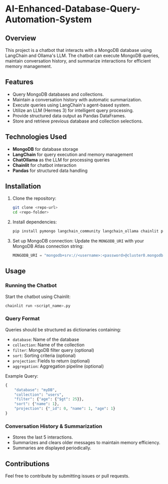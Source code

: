 # AI-Enhanced-Database-Query-Automation-System

## Overview
This project is a chatbot that interacts with a MongoDB database using LangChain and Ollama's LLM. The chatbot can execute MongoDB queries, maintain conversation history, and summarize interactions for efficient memory management.

## Features
- Query MongoDB databases and collections.
- Maintain a conversation history with automatic summarization.
- Execute queries using LangChain's agent-based system.
- Utilize an LLM (Hermes 3) for intelligent query processing.
- Provide structured data output as Pandas DataFrames.
- Store and retrieve previous database and collection selections.

## Technologies Used
- **MongoDB** for database storage
- **LangChain** for query execution and memory management
- **ChatOllama** as the LLM for processing queries
- **Chainlit** for chatbot interaction
- **Pandas** for structured data handling

## Installation

1. Clone the repository:
   ```bash
   git clone <repo-url>
   cd <repo-folder>
   ```

2. Install dependencies:
   ```bash
   pip install pymongo langchain_community langchain_ollama chainlit pandas
   ```

3. Set up MongoDB connection:
   Update the `MONGODB_URI` with your MongoDB Atlas connection string:
   ```python
   MONGODB_URI = "mongodb+srv://<username>:<password>@cluster0.mongodb.net/?retryWrites=true&w=majority"
   ```

## Usage

### Running the Chatbot
Start the chatbot using Chainlit:
```bash
chainlit run <script_name>.py
```

### Query Format
Queries should be structured as dictionaries containing:
- `database`: Name of the database
- `collection`: Name of the collection
- `filter`: MongoDB filter query (optional)
- `sort`: Sorting criteria (optional)
- `projection`: Fields to return (optional)
- `aggregation`: Aggregation pipeline (optional)

Example Query:
```python
{
    "database": "myDB",
    "collection": "users",
    "filter": {"age": {"$gt": 25}},
    "sort": {"name": 1},
    "projection": {"_id": 0, "name": 1, "age": 1}
}
```

### Conversation History & Summarization
- Stores the last 5 interactions.
- Summarizes and clears older messages to maintain memory efficiency.
- Summaries are displayed periodically.

## Contributions
Feel free to contribute by submitting issues or pull requests.




